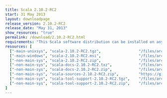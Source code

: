 ```yaml
---
title: Scala 2.10.2-RC2
start: 31 May 2013
layout: downloadpage
release_version: 2.10.2-RC2
release_date: "May 31, 2013"
show_resources: "true"
permalink: /download/2.10.2-RC2.html
requirements: "This Scala software distribution can be installed on any Unix-like or Windows system. It requires the Java runtime version 1.6 or later, which can be downloaded <a href='http://www.java.com/'>here</a>."
resources: [
  ["-main-unixsys", "scala-2.10.2-RC2.tgz",                 "/files/archive/scala-2.10.2-RC2.tgz",                           "Mac OS X, Unix, Cygwin",     "20 MB"],
  ["-main-windows", "scala-2.10.2-RC2.msi",                 "/files/archive/scala-2.10.2-RC2.msi",                           "Windows (msi installer)",    "60 MB"],
  ["-non-main-sys", "scala-2.10.2-RC2.zip",                 "/files/archive/scala-2.10.2-RC2.zip",                           "Windows",                    "29 MB"],
  ["-non-main-sys", "scala-docs-2.10.2-RC2.txz",            "/files/archive/scala-docs-2.10.2-RC2.txz",                      "API docs",                   "4 MB"],
  ["-non-main-sys", "scala-docs-2.10.2-RC2.zip",            "/files/archive/scala-docs-2.10.2-RC2.zip",                      "API docs",                   "33 MB"],
  ["-non-main-sys", "scala-sources-2.10.2-RC2.zip",         "https://github.com/scala/scala/archive/v2.10.2-RC2.tar.gz",     "sources",                    ""],
  ["-non-main-sys", "scala-tool-support-2.10.2-RC2.tgz",    "/files/archive/scala-tool-support-2.10.2-RC2.tgz",              "Scala Tool Support (tgz)",   "25 KB"],
  ["-non-main-sys", "scala-tool-support-2.10.2-RC2.zip",    "/files/archive/scala-tool-support-2.10.2-RC2.zip",              "Scala Tool Support (zip)",   "46 KB"]
]
---
```


